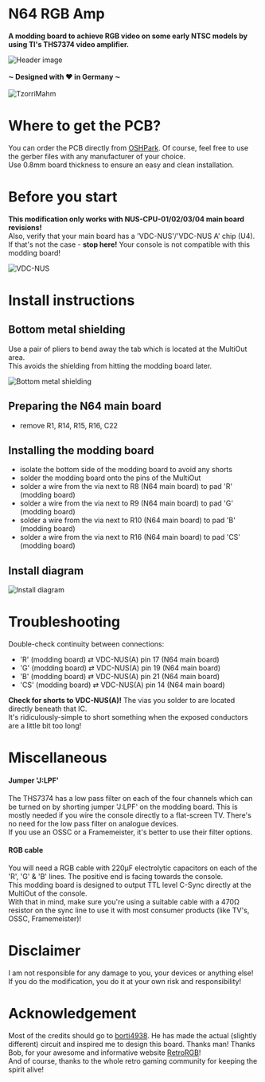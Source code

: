 # N64 RGB Amp
**A modding board to achieve RGB video on some early NTSC models by using TI's THS7374 video amplifier.**<br>

![Header image](https://github.com/TzorriMahm/N64_RGB_Amp/blob/master/img_n64/n64_header-wm.png)
<br><br>
**⁓ Designed with ♥ in Germany ⁓**<br><br>
![TzorriMahm](https://github.com/TzorriMahm/N64_RGB_Amp/blob/master/img_n64/tzorri_logo.png)
# Where to get the PCB?
You can order the PCB directly from [OSHPark](https://oshpark.com/shared_projects/LTxMfbEd).
Of course, feel free to use the gerber files with any manufacturer of your choice.<br>
Use 0.8mm board thickness to ensure an easy and clean installation.

# Before you start
**This modification only works with NUS-CPU-01/02/03/04 main board revisions!**<br>
Also, verify that your main board has a 'VDC-NUS'/'VDC-NUS A' chip (U4).<br>
If that's not the case - **stop here!** Your console is not compatible with this modding board!

![VDC-NUS](https://github.com/TzorriMahm/N64_RGB_Amp/blob/master/img_n64/vdc-nus-wm.jpg)

# Install instructions
## Bottom metal shielding
Use a pair of pliers to bend away the tab which is located at the MultiOut area.<br>
This avoids the shielding from hitting the modding board later.

![Bottom metal shielding](https://github.com/TzorriMahm/N64_RGB_Amp/blob/master/img_n64/bottom_shielding-wm.jpg)<br>

## Preparing the N64 main board
- remove R1, R14, R15, R16, C22

## Installing the modding board
- isolate the bottom side of the modding board to avoid any shorts
- solder the modding board onto the pins of the MultiOut
- solder a wire from the via next to R8 (N64 main board) to pad 'R' (modding board)
- solder a wire from the via next to R9 (N64 main board) to pad 'G' (modding board)
- solder a wire from the via next to R10 (N64 main board) to pad 'B' (modding board)
- solder a wire from the via next to R16 (N64 main board) to pad 'CS' (modding board)<br>

## Install diagram
![Install diagram](https://github.com/TzorriMahm/N64_RGB_Amp/blob/master/img_n64/n64_dia-wm.png)

# Troubleshooting
Double-check continuity between connections:
- 'R' (modding board) ⇄ VDC-NUS(A) pin 17 (N64 main board)
- 'G' (modding board) ⇄ VDC-NUS(A) pin 19 (N64 main board)
- 'B' (modding board) ⇄ VDC-NUS(A) pin 21 (N64 main board)
- 'CS' (modding board) ⇄ VDC-NUS(A) pin 14 (N64 main board)


**Check for shorts to VDC-NUS(A)!** The vias you solder to are located directly beneath that IC.<br>
It's ridiculously-simple to short something when the exposed conductors are a little bit too long!

# Miscellaneous
#### Jumper 'J:LPF'
The THS7374 has a low pass filter on each of the four channels which can be turned on by shorting jumper 'J:LPF' on the modding board. This is mostly needed if you wire the console directly to a flat-screen TV. There's no need for the low pass filter on analogue devices.<br>
If you use an OSSC or a Framemeister, it's better to use their filter options.

#### RGB cable
You will need a RGB cable with 220µF electrolytic capacitors on each of the 'R', 'G' & 'B' lines. The positive end is facing towards the console.<br>
This modding board is designed to output TTL level C-Sync directly at the MultiOut of the console.<br>
With that in mind, make sure you're using a suitable cable with a 470Ω resistor on the sync line to use it with most consumer products (like TV's, OSSC, Framemeister)!

# Disclaimer
I am not responsible for any damage to you, your devices or anything else!<br>
If you do the modification, you do it at your own risk and responsibility!

# Acknowledgement
Most of the credits should go to [borti4938](https://github.com/borti4938). He has made the actual (slightly different) circuit and inspired me to design this board. Thanks man! Thanks Bob, for your awesome and informative website [RetroRGB](http://retrorgb.com)!<br>
And of course, thanks to the whole retro gaming community for keeping the spirit alive!
